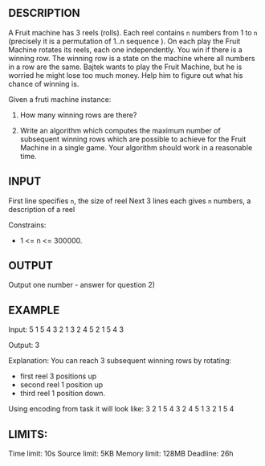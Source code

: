 DESCRIPTION
-----------

A Fruit machine has 3 reels (rolls). Each reel contains `n` numbers from 1 to `n` (precisely it is a permutation of 1..n sequence ).
On each play the Fruit Machine rotates its reels, each one independently. You win if there is a winning row.
The winning row is a state on the machine where all numbers in a row are the same.
Bajtek wants to play the Fruit Machine, but he is worried he might lose too much money.
Help him to figure out what his chance of winning is.

Given a fruti machine instance:
1) How many winning rows are there?

2) Write an algorithm which computes the maximum number of subsequent winning rows which are possible to achieve for the Fruit Machine in a single game. Your algorithm should work in a reasonable time.

INPUT
-----

First line specifies `n`, the size of reel
Next 3 lines each gives `n` numbers, a description of a reel

Constrains:

* 1 <= n <= 300000.


OUTPUT
------

Output one number - answer for question 2)


EXAMPLE
-------

Input:
5
1 5 4 3 2
1 3 2 4 5
2 1 5 4 3

Output:
3

Explanation:
You can reach 3 subsequent winning rows by rotating:
* first reel 3 positions up
* second reel 1 position up
* third reel 1 position down.

Using encoding from task it will look like:
3 2 1 5 4
3 2 4 5 1
3 2 1 5 4


LIMITS:
-------

Time limit:     10s
Source limit:   5KB
Memory limit: 128MB
Deadline:      26h
